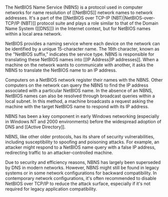 The NetBIOS Name Service (NBNS) is a protocol used in computer networks for name resolution of [[NetBIOS]] network names to network addresses. It's a part of the [[NetBIOS over TCP-IP (NBT)|NetBIOS-over-TCP/IP (NBT)]] protocol suite and plays a role similar to that of the Domain Name System ([[DNS]]) in the Internet context, but for NetBIOS names within a local area network.

NetBIOS provides a naming service where each device on the network can be identified by a unique 15-character name. The 16th character, known as the "NetBIOS suffix," indicates the service type. NBNS is responsible for translating these NetBIOS names into [[IP Address|IP addresses]]. When a machine on the network wants to communicate with another, it asks the NBNS to translate the NetBIOS name to an IP address.

Computers on a NetBIOS network register their names with the NBNS. Other computers on the network can query the NBNS to find the IP address associated with a particular NetBIOS name. In the absence of an NBNS, NetBIOS names can also be resolved through broadcast queries within a local subnet. In this method, a machine broadcasts a request asking the machine with the target NetBIOS name to respond with its IP address.

NBNS has been a key component in early Windows networking (especially in Windows NT and 2000 environments) before the widespread adoption of DNS and [[Active Directory]].

NBNS, like other older protocols, has its share of security vulnerabilities, including susceptibility to spoofing and poisoning attacks. For example, an attacker might respond to a NetBIOS name query with a false IP address, redirecting traffic to an attacker-controlled machine. 

Due to security and efficiency reasons, NBNS has largely been superseded by DNS in modern networks. However, NBNS might still be found in legacy systems or in some network configurations for backward compatibility. In contemporary network configurations, it's often recommended to disable NetBIOS over TCP/IP to reduce the attack surface, especially if it's not required for legacy application compatibility.

